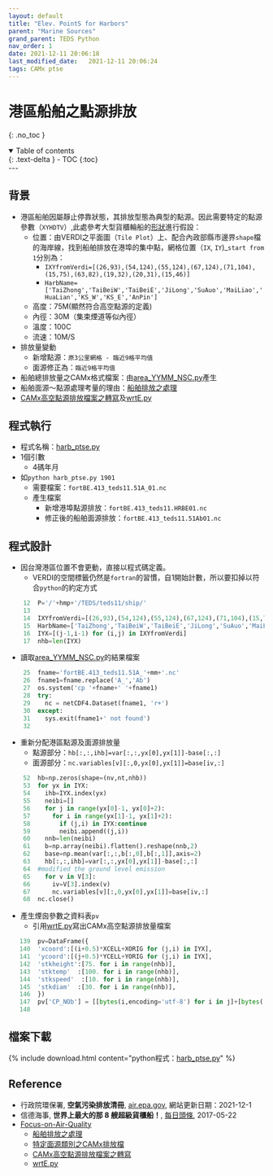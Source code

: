 ```yaml
---
layout: default
title: "Elev. PointS for Harbors"
parent: "Marine Sources"
grand_parent: TEDS Python
nav_order: 1
date: 2021-12-11 20:06:18              
last_modified_date:   2021-12-11 20:06:24
tags: CAMx ptse
---
```


# 港區船舶之點源排放
{: .no_toc }

<details open markdown="block">
  <summary>
    Table of contents
  </summary>
  {: .text-delta }
- TOC
{:toc}
</details>
---

## 背景
- 港區船舶因屬靜止停靠狀態，其排放型態為典型的點源。因此需要特定的點源參數（`XYHDTV`）,此處參考大型貨櫃輪船的[形狀](https://kknews.cc/news/boq3xeo.html)進行假設：
  - 位置：由VERDI之平面圖（`Tile Plot`）上、配合內政部縣市邊界`shape`檔的海岸線，找到船舶排放在港埠的集中點，網格位置（`IX`, `IY`)_`start from 1`分別為：
    - `IXYfromVerdi=[(26,93),(54,124),(55,124),(67,124),(71,104),(15,75),(63,82),(19,32),(20,31),(15,46)]`
    - `HarbName=['TaiZhong','TaiBeiW','TaiBeiE','JiLong','SuAuo','MaiLiao','HuaLian','KS_W','KS_E','AnPin']`
  - 高度：75M(顯然符合高空點源的定義)
  - 內徑：30M（集束煙道等似內徑）
  - 溫度：100C
  - 流速：10M/S
- 排放量變動
  - 新增點源：`原3公里網格 - 臨近9格平均值`
  - 面源修正為：`臨近9格平均值`
- 船舶總排放量之CAMx格式檔案：由[area_YYMM_NSC.py](https://github.com/sinotec2/Focus-on-Air-Quality/blob/main/EmisProc/ship/area_YYMM_NSC.py)產生
- 船舶面源～點源處理考量的理由：[船舶排放之處理](https://sinotec2.github.io/Focus-on-Air-Quality/EmisProc/ship)
- [CAMx高空點源排放檔案之轉寫](https://sinotec2.github.io/Focus-on-Air-Quality/EmisProc/ptse/wrtE/)及[wrtE.py](https://github.com/sinotec2/Focus-on-Air-Quality/blob/main/EmisProc/ptse/wrtE.py)


## 程式執行
- 程式名稱：[harb_ptse.py](https://github.com/sinotec2/Focus-on-Air-Quality/blob/main/EmisProc/ship/harb_ptse.py)
- 1個引數
  - 4碼年月
- 如`python harb_ptse.py 1901 `
  - 需要檔案：`fortBE.413_teds11.51A_01.nc`
  - 產生檔案
    - 新增港埠點源排放：`fortBE.413_teds11.HRBE01.nc`
    - 修正後的船舶面源排放：`fortBE.413_teds11.51Ab01.nc`

## 程式設計
- 因台灣港區位置不會更動，直接以程式碼定義。
  - VERDI的空間標籤仍然是`fortran`的習慣，自1開始計數，所以要扣掉以符合`python`的約定方式

```python
    12	P='/'+hmp+'/TEDS/teds11/ship/'
    13	
    14	IXYfromVerdi=[(26,93),(54,124),(55,124),(67,124),(71,104),(15,75),(63,82),(19,32),(20,31),(15,46)]
    15	HarbName=['TaiZhong','TaiBeiW','TaiBeiE','JiLong','SuAuo','MaiLiao','HuaLian','KS_W','KS_E','AnPin']
    16	IYX=[(j-1,i-1) for (i,j) in IXYfromVerdi]
    17	nhb=len(IYX)
```
- 讀取[area_YYMM_NSC.py](https://github.com/sinotec2/Focus-on-Air-Quality/blob/main/EmisProc/ship/area_YYMM_NSC.py)的結果檔案

```python
    25	fname='fortBE.413_teds11.51A_'+mm+'.nc'
    26	fname1=fname.replace('A_','Ab')
    27	os.system('cp '+fname+' '+fname1)
    28	try:
    29	  nc = netCDF4.Dataset(fname1, 'r+')
    30	except:
    31	  sys.exit(fname1+' not found')
    32	
```
- 重新分配港區點源及面源排放量
  - 點源部分：`hb[:,:,ihb]=var[:,:,yx[0],yx[1]]-base[:,:]`
  - 面源部分：`nc.variables[v][:,0,yx[0],yx[1]]=base[iv,:]`
```python
    52	hb=np.zeros(shape=(nv,nt,nhb))
    53	for yx in IYX:
    54	  ihb=IYX.index(yx)
    55	  neibi=[]
    56	  for j in range(yx[0]-1, yx[0]+2):
    57	    for i in range(yx[1]-1, yx[1]+2):
    58	      if (j,i) in IYX:continue
    59	      neibi.append((j,i))
    60	  nnb=len(neibi)
    61	  b=np.array(neibi).flatten().reshape(nnb,2)
    62	  base=np.mean(var[:,:,b[:,0],b[:,1]],axis=2)
    63	  hb[:,:,ihb]=var[:,:,yx[0],yx[1]]-base[:,:]
    64	#modified the ground level emission
    65	  for v in V[3]:
    66	    iv=V[3].index(v)
    67	    nc.variables[v][:,0,yx[0],yx[1]]=base[iv,:]
    68	nc.close()
```
- 產生煙囪參數之資料表`pv`
  - 引用[wrtE.py](https://github.com/sinotec2/Focus-on-Air-Quality/blob/main/EmisProc/ptse/wrtE.py)寫出CAMx高空點源排放量檔案

```python
   139	pv=DataFrame({
   140	'xcoord':[(i+0.5)*XCELL+XORIG for (j,i) in IYX],
   141	'ycoord':[(j+0.5)*YCELL+YORIG for (j,i) in IYX],
   142	'stkheight':[75. for i in range(nhb)],
   143	'stktemp'  :[100. for i in range(nhb)],
   144	'stkspeed'  :[10. for i in range(nhb)],
   145	'stkdiam'  :[30. for i in range(nhb)],
   146	})
   147	pv['CP_NOb'] = [[bytes(i,encoding='utf-8') for i in j]+[bytes(' ',encoding='utf-8')]*(8-len(j)) for j in HarbName ]
   148	
```

## 檔案下載

{% include download.html content="python程式：[harb_ptse.py](https://github.com/sinotec2/Focus-on-Air-Quality/blob/main/EmisProc/ship/harb_ptse.py)" %}

## Reference
- 行政院環保署, **空氣污染排放清冊**, [air.epa.gov](https://air.epa.gov.tw/EnvTopics/AirQuality_6.aspx), 網站更新日期：2021-12-1
- 信德海事, **世界上最大的那 8 艘超級貨櫃船！**, [每日頭條](https://kknews.cc/news/boq3xeo.html), 2017-05-22
- [Focus-on-Air-Quality](https://sinotec2.github.io/Focus-on-Air-Quality/)
  - [船舶排放之處理](https://sinotec2.github.io/Focus-on-Air-Quality/EmisProc/ship)
  - [特定面源類別之CAMx排放檔](https://sinotec2.github.io/Focus-on-Air-Quality/EmisProc/ship/area_YYMM_NSC/)
  - [CAMx高空點源排放檔案之轉寫](https://sinotec2.github.io/Focus-on-Air-Quality/EmisProc/ptse/wrtE/)
  - [wrtE.py](https://github.com/sinotec2/Focus-on-Air-Quality/blob/main/EmisProc/ptse/wrtE.py)